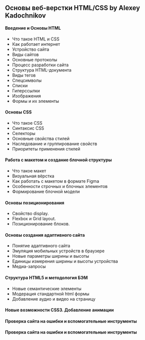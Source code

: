 ## Основы веб-верстки HTML/CSS by Alexey Kadochnikov 
#### Введение и Основы HTML
- Что такое HTML и CSS
- Как работает интернет
- Устройство сайта
- Виды сайтов
- Основные протоколы
- Процесс разработки сайта
- Структура HTML-документа
- Виды тегов
- Спецсимволы
- Списки
- Гиперссылки
- Изображения
- Формы и их элементы
#### Основы CSS  
- Что такое CSS
- Синтаксис CSS
- Селекторы
- Основные свойства стилей
- Наследование и группирование свойств
- Приоритеты применения стилей
#### Работа с макетом и создание блочной структуры
- Что такое макет
- Визуальная вёрстка
- Как работать с макетом в формате Figma
- Особенности строчных и блочных элементов
- Формирование блочной модели
#### Основы позиционирования
- Свойство display.
- Flexbox и Grid layout.
- Позиционирование блоков.
#### Основы создания адаптивного сайта
- Понятие адаптивного сайта
- Эмуляция мобильных устройств в браузере
- Новые параметры ширины и высоты
- Единицы измерения ширины и высоты устройства
- Медиа-запросы
#### Структура HTML5 и методология БЭМ
- Новые семантические элементы
- Модерация стандартной html формы
- Добавление аудио и видео на страницу
#### Новые возможности CSS3. Добавление анимации  
#### Проверка сайта на ошибки и вспомогательные инструменты  
#### Проверка сайта на ошибки и вспомогательные инструменты  